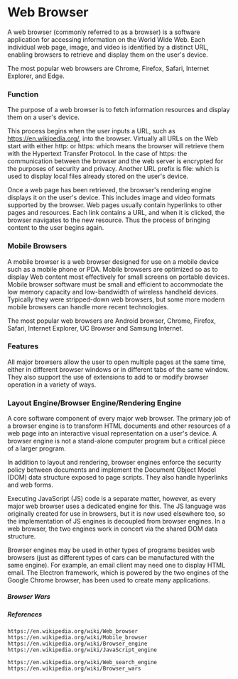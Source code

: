 # Web Browser

A web browser \(commonly referred to as a browser\) is a software application for accessing information on the World Wide Web. Each individual web page, image, and video is identified by a distinct URL, enabling browsers to retrieve and display them on the user's device.

The most popular web browsers are Chrome, Firefox, Safari, Internet Explorer, and Edge.

### Function

The purpose of a web browser is to fetch information resources and display them on a user's device.

This process begins when the user inputs a URL, such as https://en.wikipedia.org/, into the browser. Virtually all URLs on the Web start with either http: or https: which means the browser will retrieve them with the Hypertext Transfer Protocol. In the case of https: the communication between the browser and the web server is encrypted for the purposes of security and privacy. Another URL prefix is file: which is used to display local files already stored on the user's device.

Once a web page has been retrieved, the browser's rendering engine displays it on the user's device. This includes image and video formats supported by the browser. Web pages usually contain hyperlinks to other pages and resources. Each link contains a URL, and when it is clicked, the browser navigates to the new resource. Thus the process of bringing content to the user begins again.

### Mobile Browsers

A mobile browser is a web browser designed for use on a mobile device such as a mobile phone or PDA. Mobile browsers are optimized so as to display Web content most effectively for small screens on portable devices. Mobile browser software must be small and efficient to accommodate the low memory capacity and low-bandwidth of wireless handheld devices. Typically they were stripped-down web browsers, but some more modern mobile browsers can handle more recent technologies.

The most popular web browsers are Android browser, Chrome, Firefox, Safari, Internet Explorer, UC Browser and Samsung Internet.

### Features

All major browsers allow the user to open multiple pages at the same time, either in different browser windows or in different tabs of the same window. They also support the use of extensions to add to or modify browser operation in a variety of ways.

### Layout Engine/Browser Engine/Rendering Engine

A core software component of every major web browser. The primary job of a browser engine is to transform HTML documents and other resources of a web page into an interactive visual representation on a user's device. A browser engine is not a stand-alone computer program but a critical piece of a larger program.

In addition to layout and rendering, browser engines enforce the security policy between documents and implement the Document Object Model \(DOM\) data structure exposed to page scripts. They also handle hyperlinks and web forms.

Executing JavaScript \(JS\) code is a separate matter, however, as every major web browser uses a dedicated engine for this. The JS language was originally created for use in browsers, but it is now used elsewhere too, so the implementation of JS engines is decoupled from browser engines. In a web browser, the two engines work in concert via the shared DOM data structure.

Browser engines may be used in other types of programs besides web browsers \(just as different types of cars can be manufactured with the same engine\). For example, an email client may need one to display HTML email. The Electron framework, which is powered by the two engines of the Google Chrome browser, has been used to create many applications.

##### Browser Wars



##### References

```
https://en.wikipedia.org/wiki/Web_browser
https://en.wikipedia.org/wiki/Mobile_browser
https://en.wikipedia.org/wiki/Browser_engine
https://en.wikipedia.org/wiki/JavaScript_engine

https://en.wikipedia.org/wiki/Web_search_engine
https://en.wikipedia.org/wiki/Browser_wars
```



